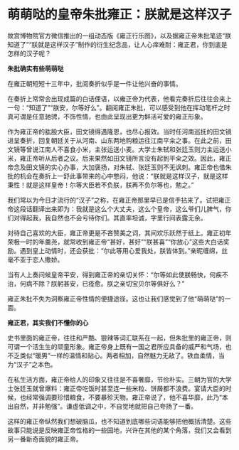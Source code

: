 # 萌萌哒的皇帝朱批雍正：朕就是这样汉子

故宫博物院官方微信推出的一组动态版《雍正行乐图》，以及据雍正帝朱批笔迹“朕知道了”“朕就是这样汉子”制作的衍生纪念品，让人心痒难耐：雍正君，你到底是怎样的汉子呢？ 

**朱批确实有些萌萌哒**

在雍正朝短短十三年中，批阅奏折似乎是一件让他兴奋的事情。 

在奏折上常常会出现成篇的白话俚语，以雍正帝为代表，他看完奏折后往往会来上一句：“知道了”“朕安，尔等好么”。翻阅雍正朱批，可以感受到他在挥动笔杆之时真可谓是任意驰骋，不饰性情，也由此呈现出更为鲜活可爱的雍正形象。 

作为雍正帝的肱股大臣，田文镜得遇隆恩，也尽心报效。当时任河南巡抚的田文镜进呈奏折，回复朝廷关于从河南、山东两地购粮运往江南平籴之事。在此之前，田文镜等曾说江南人不喜食小米，主张运送小麦。大学士朱轼和张廷玉则力主运送小米，雍正帝听从后者之议。后来果然如田文镜所言没有起到平籴之效。因此，雍正帝念及田文镜的实心办事，大加褒扬，对朱轼、张廷玉则不无讽刺。雍正帝也借朱批的机会在奏折上一舒此事带来的心中憋闷，他说：“朕就是这样汉子，就是这样秉性！就是这样皇帝！尔等大臣若不负朕，朕再不负尔等也，勉之。” 

我们常以为今日才流行的“汉子”之称，在雍正帝那里早已是信手拈来了。试把雍正帝这段话翻译出来即为：我就是这么个大丈夫，这么个皇帝，这么爷们儿脾气，你们对得起我，我自然也不会亏待你们。其直率坦诚，字里行间表露无余。 

对待自己喜欢的大臣，雍正帝更是不吝赞美之词，其间欢乐跃然于纸上。雍正初年荣极一时的年羹尧，就常收到雍正帝“甚好，甚好”“朕甚喜”“你放心”这些大白话奖励。遇到皇上动情时，还会获批：“尔此等用心爱我处，朕皆体到。”亲昵缠绵，丝毫不亚于恋人撒娇。 

当有人上奏问候皇帝平安，得到雍正帝的亲切关怀：“尔等如此使朕畅快，何疾不治，何病不除？朕躬甚安，已痊愈。朕之亲切宝贝尔等俱好么？” 

雍正朱批不失为洞察雍正帝性情的便捷途径。这也让我们感觉到了他“萌萌哒”的一面。 

**雍正君，其实我们不懂你的心**

史书里面的雍正帝，往往和严酷、狠辣等词汇联系在一起，但朱批里的雍正帝，则可谓一个活生生的顽童形象。雍正帝身上既有一国之君所应具备的威严和气场，也不乏类似“暖男”一样的温情和贴心。两者相加，自然魅力无敌了。铁血柔情，当为“汉子”之本色。 

在私生活方面，雍正帝给人的印象又往往是不喜奢靡，节俭朴实。三朝为官的大学士张廷玉就曾爆料：雍正帝吃饭时甚至连一些米粒、饼屑都不浪费。宴请大臣的时候，也经常强调要珍惜粮食，不要暴殄天物。雍正帝说了，他不喜华靡，此乃“本出自然，并非勉强”。谦虚低调之中，不自觉地就把自己夸扬了一番。 

这样的雍正帝纵然我们想破脑瓜，也不知道到底哪些词语能够把他概括清楚。这些故事只能说是反映雍正帝性格的一些园地，兴许在其他的某个角落，我们又会看到另一番新奇面貌的雍正帝。